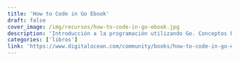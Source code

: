 ```yaml
---
title: 'How to Code in Go Ebook'
draft: false
cover_image: /img/recursos/how-to-code-in-go-ebook.jpg
description: 'Introducción a la programación utilizando Go. Conceptos básicos del lenguaje.'
categories: ['libros']
link: 'https://www.digitalocean.com/community/books/how-to-code-in-go-ebook'
---
```


